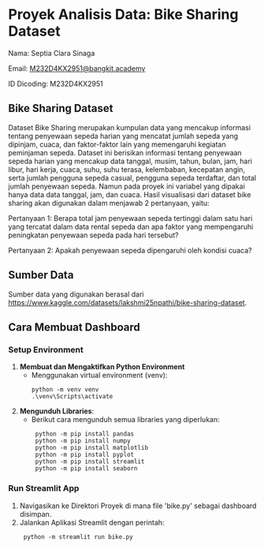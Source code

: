 # Proyek Analisis Data: Bike Sharing Dataset

Nama: Septia Clara Sinaga

Email: M232D4KX2951@bangkit.academy

ID Dicoding: M232D4KX2951

## Bike Sharing Dataset

Dataset Bike Sharing merupakan kumpulan data yang mencakup informasi tentang penyewaan sepeda harian yang mencatat jumlah sepeda yang dipinjam, cuaca, dan faktor-faktor lain yang memengaruhi kegiatan peminjaman sepeda. Dataset ini berisikan informasi tentang penyewaan sepeda harian yang mencakup data tanggal, musim, tahun, bulan, jam, hari libur, hari kerja, cuaca, suhu, suhu terasa, kelembaban, kecepatan angin, serta jumlah pengguna sepeda casual, pengguna sepeda terdaftar, dan total jumlah penyewaan sepeda. Namun pada proyek ini variabel yang dipakai hanya data data tanggal, jam, dan cuaca. Hasil visualisasi dari dataset bike sharing akan digunakan dalam menjawab 2 pertanyaan, yaitu:

Pertanyaan 1: Berapa total jam penyewaan sepeda tertinggi dalam satu hari yang tercatat dalam data rental sepeda dan apa faktor yang mempengaruhi peningkatan penyewaan sepeda pada hari tersebut?

Pertanyaan 2: Apakah penyewaan sepeda dipengaruhi oleh kondisi cuaca?

## Sumber Data

Sumber data yang digunakan berasal dari https://www.kaggle.com/datasets/lakshmi25npathi/bike-sharing-dataset.

## Cara Membuat Dashboard
### Setup Environment
1. **Membuat dan Mengaktifkan Python Environment**
   - Menggunakan virtual environment (venv):
      ```
      python -m venv venv
      .\venv\Scripts\activate
      ```
2. **Mengunduh Libraries**:
   - Berikut cara mengunduh semua libraries yang diperlukan:
     ```
      python -m pip install pandas
      python -m pip install numpy
      python -m pip install matplotlib
      python -m pip install pyplot
      python -m pip install streamlit
      python -m pip install seaborn
     ```
### Run Streamlit App
1. Navigasikan ke Direktori Proyek di mana file 'bike.py' sebagai dashboard disimpan.
2. Jalankan Aplikasi Streamlit dengan perintah:
   ```
    python -m streamlit run bike.py
   ```

     
